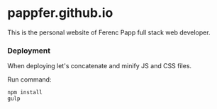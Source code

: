 # pappfer.github.io

This is the personal website of Ferenc Papp full stack web developer.

### Deployment
When deploying let's concatenate and minify JS and CSS files.  

Run command:

```shell script
npm install
gulp
```
